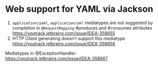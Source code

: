 # Web support for YAML via Jackson

1. `application/yaml`, `application/yml` mediatypes are not suggested by completion in 
   `@RequestMapping` #produces and #consumes attributes
   https://youtrack.jetbrains.com/issue/IDEA-358655
2. HTTP Client generating doesn't support this mediatype
   https://youtrack.jetbrains.com/issue/IDEA-358656


Mediatypes in @ExceptionHandler:
https://youtrack.jetbrains.com/issue/IDEA-358667